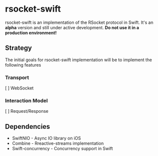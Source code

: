 # rsocket-swift
rsocket-swift is an implementation of the RSocket protocol in Swift.
It's an **alpha** version and still under active development.
**Do not use it in a production environment!**

## Strategy
The initial goals for rsocket-swift implementation will be to implement the following features

### Transport
[ ] WebSocket

### Interaction Model
[ ] Request/Response

## Dependencies

- SwiftNIO - Async IO library on iOS
- Combine - Rreactive-streams implementation
- Swift-concurrency - Concurrency support in Swift
